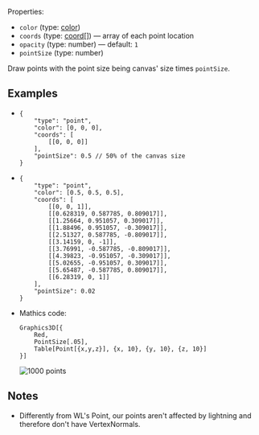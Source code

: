 Properties:
- `color` (type: [color](/mathics-threejs-backend/types/color))
- `coords` (type: [coord[]](/mathics-threejs-backend/types/coord)) — array of each point location
- `opacity` (type: number) — default: `1`
- `pointSize` (type: number)

Draw points with the point size being canvas' size times `pointSize`.

## Examples
- ```jsonc
  {
      "type": "point",
      "color": [0, 0, 0],
      "coords": [
          [[0, 0, 0]]
      ],
      "pointSize": 0.5 // 50% of the canvas size
  }
  ```
  <div class='center' id='graphics-container-1'></div>
  <script>
  	drawGraphics3d(
  		document.getElementById('graphics-container-1'),
  		{
  			elements: [
  				{
  					type: 'point',
  					color: [0, 0, 0],
  					coords: [
  						[[0, 0, 0]]
  					],
  					pointSize: 0.5 // 50% of the canvas size
  				}
  			],
  			viewpoint: [2, -4, 4]
  		}
  	);
  </script>
- ```jsonc
  {
      "type": "point",
      "color": [0.5, 0.5, 0.5],
      "coords": [
          [[0, 0, 1]],
          [[0.628319, 0.587785, 0.809017]],
          [[1.25664, 0.951057, 0.309017]],
          [[1.88496, 0.951057, -0.309017]],
          [[2.51327, 0.587785, -0.809017]],
          [[3.14159, 0, -1]],
          [[3.76991, -0.587785, -0.809017]],
          [[4.39823, -0.951057, -0.309017]],
          [[5.02655, -0.951057, 0.309017]],
          [[5.65487, -0.587785, 0.809017]],
          [[6.28319, 0, 1]]
      ],
      "pointSize": 0.02
  }
  ```
  <div class='center' id='graphics-container-2'></div>
  <script>
  	drawGraphics3d(
  		document.getElementById('graphics-container-2'),
  		{
  			elements: [
  				{
  					type: 'point',
  					color: [0.5, 0.5, 0.5],
  					coords: [
  						[[0, 0, 1]],
  						[[0.628319, 0.587785, 0.809017]],
  						[[1.25664, 0.951057, 0.309017]],
  						[[1.88496, 0.951057, -0.309017]],
  						[[2.51327, 0.587785, -0.809017]],
  						[[3.14159, 0, -1]],
  						[[3.76991, -0.587785, -0.809017]],
  						[[4.39823, -0.951057, -0.309017]],
  						[[5.02655, -0.951057, 0.309017]],
  						[[5.65487, -0.587785, 0.809017]],
  						[[6.28319, 0, 1]]
  					],
  					pointSize: 0.02
  				}
  			],
  			viewpoint: [2, -4, 4]
  		}
  	);
  </script>
- Mathics code:
  ```wl
  Graphics3D[{
      Red,
      PointSize[.05],
      Table[Point[{x,y,z}], {x, 10}, {y, 10}, {z, 10}]
  }]
  ```
  ![1000 points](https://user-images.githubusercontent.com/62714153/124356523-ce9b9680-dbec-11eb-87e0-d200ea93f4c0.png)

## Notes
-  Differently from WL's Point, our points aren't affected by lightning and therefore don't have VertexNormals.
